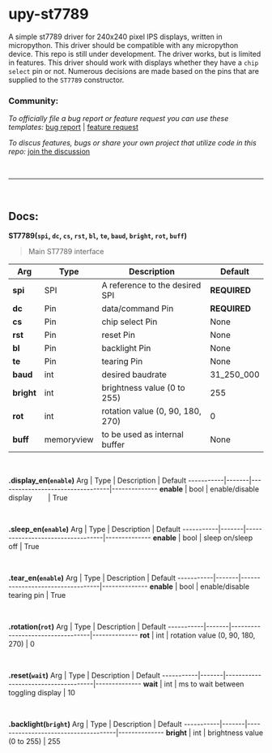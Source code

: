 # upy-st7789


A simple st7789 driver for 240x240 pixel IPS displays, written in micropython. This driver should be compatible with any micropython device. This repo is still under development. The driver works, but is limited in features. This driver should work with displays whether they have a `chip select` pin or not. Numerous decisions are made based on the pins that are supplied to the `ST7789` constructor.

### Community:

_To officially file a bug report or feature request you can use these templates:_   [bug report](https://github.com/OneMadGypsy/pupy-st7789/blob/main/.github/ISSUE_TEMPLATE/bug_report.md) | [feature request](https://github.com/OneMadGypsy/upy-st7789/blob/main/.github/ISSUE_TEMPLATE/feature_request.md)

_To discus features, bugs or share your own project that utilize code in this repo:_   [join the discussion](https://github.com/OneMadGypsy/upy-st7789/discussions/1)

<br />

-------

<br />


## Docs:


**ST7789(`spi`, `dc`, `cs`, `rst`, `bl`, `te`, `baud`, `bright`, `rot`, `buff`)**
> Main ST7789 interface

 Arg       | Type       | Description                      | Default
-----------|------------|----------------------------------|--------------
**spi**    | SPI        | A reference to the desired SPI   | **REQUIRED**
**dc**     | Pin        | data/command Pin                 | **REQUIRED**
**cs**     | Pin        | chip select Pin                  | None
**rst**    | Pin        | reset Pin                        | None
**bl**     | Pin        | backlight Pin                    | None
**te**     | Pin        | tearing Pin                      | None
**baud**   | int        | desired baudrate                 | 31_250_000
**bright** | int        | brightness value (0 to 255)      | 255
**rot**    | int        | rotation value (0, 90, 180, 270) | 0
**buff**   | memoryview | to be used as internal buffer    | None

<br />

**.display_en(`enable`)**
 Arg       | Type  | Description                      | Default
-----------|-------|----------------------------------|--------------
**enable** | bool  | enable/disable display ‎ ‎ ‎ ‎ ‎ ‎ ‎ ‎| True

<br />

**.sleep_en(`enable`)**
 Arg       | Type  | Description                      | Default
-----------|-------|----------------------------------|--------------
**enable** | bool  | sleep on/sleep off               | True

<br />

**.tear_en(`enable`)**
 Arg       | Type  | Description                      | Default
-----------|-------|----------------------------------|--------------
**enable** | bool  | enable/disable tearing pin       | True

<br />

**.rotation(`rot`)**
 Arg       | Type  | Description                      | Default
-----------|-------|----------------------------------|--------------
**rot**    | int   | rotation value (0, 90, 180, 270) | 0

<br />

**.reset(`wait`)**
 Arg       | Type  | Description                         | Default
-----------|-------|-------------------------------------|--------------
**wait**   | int   | ms to wait between toggling display | 10

<br />

**.backlight(`bright`)**
 Arg       | Type  | Description                         | Default
-----------|-------|-------------------------------------|--------------
**bright** | int   | brightness value (0 to 255)         | 255
